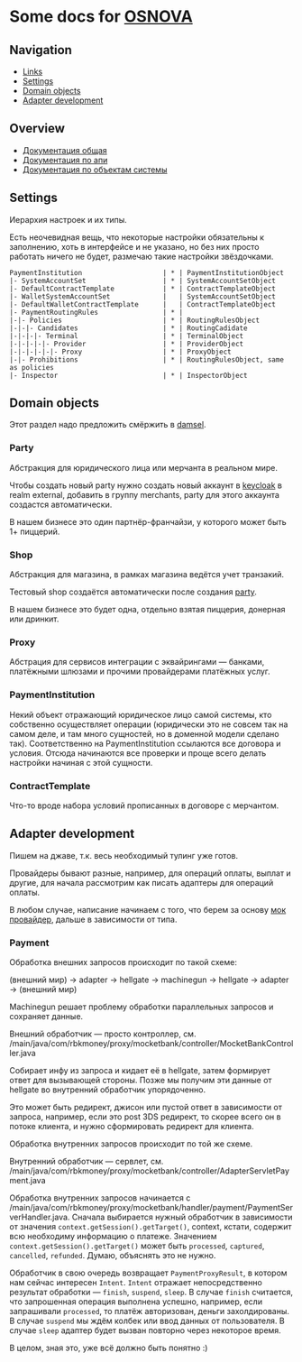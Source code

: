 # Some docs for [OSNOVA](https://rbk.money/osnova/)

## Navigation

- [Links](#overview)
- [Settings](#settings)
- [Domain objects](#domain-objects)
- [Adapter development](#adapter-development)

## Overview

- [Документация общая](https://rbk.money/osnova/)
- [Документация по апи](https://developer.rbk.money/api/)
- [Документация по объектам системы](https://github.com/rbkmoney/damsel/)

## Settings

Иерархия настроек и их типы.

Есть неочевидная вещь, что некоторые настройки обязательны к заполнению, хоть в интерфейсе и не указано, но без них просто работать ничего не будет, размечаю такие настройки звёздочками.

```                        
PaymentInstitution                    | * | PaymentInstitutionObject
|- SystemAccountSet                   | * | SystemAccountSetObject
|- DefaultContractTemplate            | * | ContractTemplateObject
|- WalletSystemAccountSet             |   | SystemAccountSetObject
|- DefaultWalletContractTemplate      |   | ContractTemplateObject
|- PaymentRoutingRules                | * | 
|-|- Policies                         | * | RoutingRulesObject
|-|-|- Candidates                     | * | RoutingCadidate
|-|-|-|- Terminal                     | * | TerminalObject
|-|-|-|-|- Provider                   | * | ProviderObject
|-|-|-|-|-|- Proxy                    | * | ProxyObject
|-|- Prohibitions                     | * | RoutingRulesObject, same as policies
|- Inspector                          | * | InspectorObject
```

## Domain objects

Этот раздел надо предложить смёржить в [damsel](https://github.com/rbkmoney/damsel/).

### Party

Абстракция для юридического лица или мерчанта в реальном мире. 

Чтобы создать новый party нужно создать новый аккаунт в [keycloak](https://auth.rbk-pay.dodois.ru/) в realm external, добавить в группу merchants, party для этого аккаунта создастся автоматически.

В нашем бизнесе это один партнёр-франчайзи, у которого может быть 1+ пиццерий.

### Shop

Абстракция для магазина, в рамках магазина ведётся учет транзакий. 

Тестовый shop создаётся автоматически после создания [party](#party). 

В нашем бизнесе это будет одна, отдельно взятая пиццерия, донерная или дринкит.

### Proxy

Абстрация для сервисов интеграции с эквайрингами — банками, платёжными шлюзами и прочими провайдерами платёжных услуг.

### PaymentInstitution

Некий объект отражающий юридическое лицо самой системы, кто собственно осуществляет операции (юридически это не совсем так на самом деле, и там много сущностей, но в доменной модели сделано так). Соответственно на PaymentInstitution ссылаются все договора и условия. Отсюда начинаются все проверки и проще всего делать настройки начиная с этой сущности.

### ContractTemplate

Что-то вроде набора условий прописанных в договоре с мерчантом. 

## Adapter development

Пишем на джаве, т.к. весь необходимый тулинг уже готов.

Провайдеры бывают разные, например, для операций оплаты, выплат и другие, для начала рассмотрим как писать адаптеры для операций оплаты.

В любом случае, написание начинаем с того, что берем за основу [мок провайдер](https://github.com/rbkmoney/proxy-mocketbank), дальше в зависимости от типа.

### Payment

Обработка внешних запросов происходит по такой схеме:

(внешний мир) -> adapter -> hellgate -> machinegun -> hellgate -> adapter -> (внешний мир) 

Machinegun решает проблему обработки параллельных запросов и сохраняет данные.

Внешний обработчик — просто контроллер, см. /main/java/com/rbkmoney/proxy/mocketbank/controller/MocketBankController.java

Собирает инфу из запроса и кидает её в hellgate, затем формирует ответ для вызывающей стороны. Позже мы получим эти данные от hellgate во внутренний обработчик упорядоченно.

Это может быть редирект, джисон или пустой ответ в зависимости от запроса, например, если это post 3DS редирект, то скорее всего он в потоке клиента, и нужно сформировать редирект для клиента.

Обработка внутренних запросов происходит по той же схеме.

Внутренний обработчик — сервлет, см. /main/java/com/rbkmoney/proxy/mocketbank/controller/AdapterServletPayment.java

Обработка внутренних запросов начинается с /main/java/com/rbkmoney/proxy/mocketbank/handler/payment/PaymentServerHandler.java. Сначала выбирается нужный обработчик в зависимости от значения `context.getSession().getTarget()`, context, кстати, содержит всю необходиму информацию о платеже. Значением `context.getSession().getTarget()` может быть `processed`, `captured`, `cancelled`, `refunded`. Думаю, объяснять это не нужно.

Обработчик в свою очередь возвращает `PaymentProxyResult`, в котором нам сейчас интересен `Intent`. `Intent` отражает непосредственно результат обработки — `finish`, `suspend`, `sleep`. В случае `finish` считается, что запрошенная операция выполнена успешно, например, если запрашивали `processed`, то платёж авторизован, деньги захолдированы. В случае `suspend` мы ждём колбек или ввод данных от пользователя. В случае `sleep` адаптер будет вызван повторно через некоторое время.

В целом, зная это, уже всё должно быть понятно :) 





